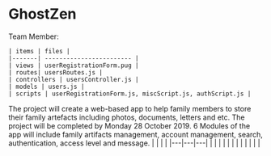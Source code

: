 # GhostZen
Team Member:

    | items | files |
    |-------| ------------------------ |
    | views | userRegistrationForm.pug |
    | routes| usersRoutes.js |
    | controllers | usersController.js |
    | models | users.js |
    | scripts | userRegistrationForm.js, miscScript.js, authScript.js |
    
The project will create a web-based app to help family members to store their family artefacts including photos, documents, letters and etc. The project will be completed by Monday 28 October 2019. 6 Modules of the app will include family artifacts management, account management, search, authentication, access level and message.
|   |   |   |
|---|---|---|
|   |   |   |
|   |   |   |
|   |   |   |
